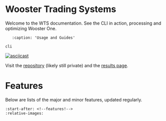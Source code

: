 # Wooster Trading Systems

Welcome to the WTS documentation. See the CLI in action, processing and optimizing Wooster One.

```{toctree} 
   :caption: 'Usage and Guides'

cli
```

[![asciicast](https://asciinema.org/a/WZoORNecs2HiOfXnY7nquwtMo.svg)](https://asciinema.org/a/WZoORNecs2HiOfXnY7nquwtMo)

Visit the [repository](https://github.com/preritdas/wooster-trading-systems) (likely still private) and the [results page](https://wooster.preritdas.com).

# Features

Below are lists of the major and minor features, updated regularly.

```{include} ../../README.md
:start-after: <!--features!-->
:relative-images: 
```
